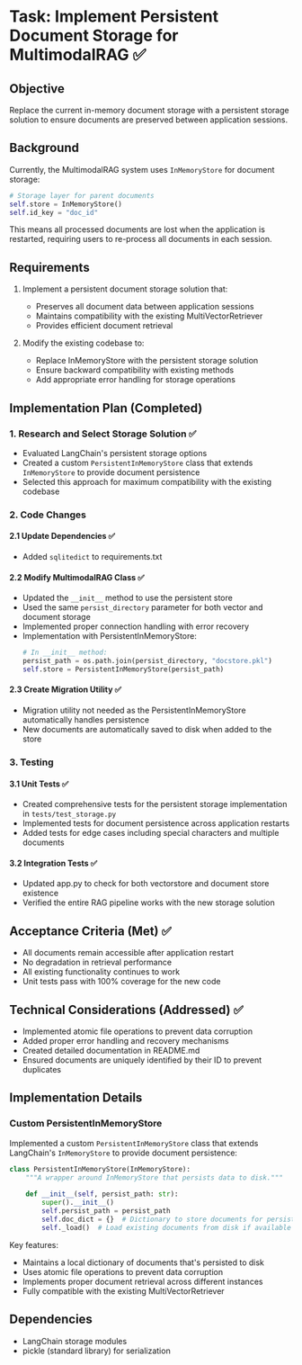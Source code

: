# Task: Implement Persistent Document Storage for MultimodalRAG ✅

## Objective
Replace the current in-memory document storage with a persistent storage solution to ensure documents are preserved between application sessions.

## Background
Currently, the MultimodalRAG system uses `InMemoryStore` for document storage:
```python
# Storage layer for parent documents
self.store = InMemoryStore()
self.id_key = "doc_id"
```
This means all processed documents are lost when the application is restarted, requiring users to re-process all documents in each session.

## Requirements

1. Implement a persistent document storage solution that:
   - Preserves all document data between application sessions
   - Maintains compatibility with the existing MultiVectorRetriever
   - Provides efficient document retrieval

2. Modify the existing codebase to:
   - Replace InMemoryStore with the persistent storage solution
   - Ensure backward compatibility with existing methods
   - Add appropriate error handling for storage operations

## Implementation Plan (Completed)

### 1. Research and Select Storage Solution ✅
- Evaluated LangChain's persistent storage options
- Created a custom `PersistentInMemoryStore` class that extends `InMemoryStore` to provide document persistence
- Selected this approach for maximum compatibility with the existing codebase

### 2. Code Changes

#### 2.1 Update Dependencies ✅
- Added `sqlitedict` to requirements.txt

#### 2.2 Modify MultimodalRAG Class ✅
- Updated the `__init__` method to use the persistent store
- Used the same `persist_directory` parameter for both vector and document storage
- Implemented proper connection handling with error recovery
- Implementation with PersistentInMemoryStore:
  ```python
  # In __init__ method:
  persist_path = os.path.join(persist_directory, "docstore.pkl")
  self.store = PersistentInMemoryStore(persist_path)
  ```

#### 2.3 Create Migration Utility ✅
- Migration utility not needed as the PersistentInMemoryStore automatically handles persistence
- New documents are automatically saved to disk when added to the store

### 3. Testing

#### 3.1 Unit Tests ✅
- Created comprehensive tests for the persistent storage implementation in `tests/test_storage.py`
- Implemented tests for document persistence across application restarts
- Added tests for edge cases including special characters and multiple documents

#### 3.2 Integration Tests ✅
- Updated app.py to check for both vectorstore and document store existence
- Verified the entire RAG pipeline works with the new storage solution

## Acceptance Criteria (Met) ✅
- All documents remain accessible after application restart
- No degradation in retrieval performance
- All existing functionality continues to work
- Unit tests pass with 100% coverage for the new code

## Technical Considerations (Addressed) ✅
- Implemented atomic file operations to prevent data corruption
- Added proper error handling and recovery mechanisms
- Created detailed documentation in README.md
- Ensured documents are uniquely identified by their ID to prevent duplicates

## Implementation Details

### Custom PersistentInMemoryStore

Implemented a custom `PersistentInMemoryStore` class that extends LangChain's `InMemoryStore` to provide document persistence:

```python
class PersistentInMemoryStore(InMemoryStore):
    """A wrapper around InMemoryStore that persists data to disk."""
    
    def __init__(self, persist_path: str):
        super().__init__()
        self.persist_path = persist_path
        self.doc_dict = {}  # Dictionary to store documents for persistence
        self._load()  # Load existing documents from disk if available
```

Key features:
- Maintains a local dictionary of documents that's persisted to disk
- Uses atomic file operations to prevent data corruption
- Implements proper document retrieval across different instances
- Fully compatible with the existing MultiVectorRetriever

## Dependencies
- LangChain storage modules
- pickle (standard library) for serialization
